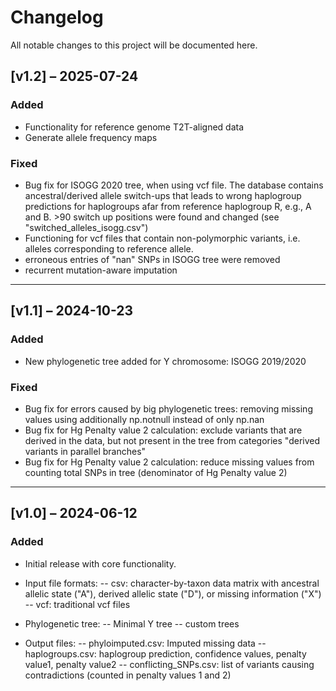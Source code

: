 # Changelog

All notable changes to this project will be documented here.

## [v1.2] – 2025-07-24
### Added
- Functionality for reference genome T2T-aligned data
- Generate allele frequency maps
### Fixed
- Bug fix for ISOGG 2020 tree, when using vcf file. The database contains ancestral/derived allele switch-ups that leads to wrong haplogroup predictions for haplogroups afar from reference haplogroup R, e.g., A and B. >90 switch up positions were found and changed (see "switched_alleles_isogg.csv")
- Functioning for vcf files that contain non-polymorphic variants, i.e. alleles corresponding to reference allele.
- erroneous entries of "nan" SNPs in ISOGG tree were removed
- recurrent mutation-aware imputation
---

## [v1.1] – 2024-10-23
### Added
- New phylogenetic tree added for Y chromosome: ISOGG 2019/2020 
### Fixed
- Bug fix for errors caused by big phylogenetic trees: removing missing values using additionally np.notnull instead of only np.nan
- Bug fix for Hg Penalty value 2 calculation: exclude variants that are derived in the data, but not present in the tree from categories "derived variants in parallel branches"
- Bug fix for Hg Penalty value 2 calculation: reduce missing values from counting total SNPs in tree (denominator of Hg Penalty value 2)

---

## [v1.0] – 2024-06-12
### Added
- Initial release with core functionality.
- Input file formats:
-- csv: character-by-taxon data matrix with ancestral allelic state ("A"), derived allelic state ("D"), or missing information ("X")
-- vcf: traditional vcf files

- Phylogenetic tree:
-- Minimal Y tree
-- custom trees

- Output files:
-- phyloimputed.csv: Imputed missing data
-- haplogroups.csv: haplogroup prediction, confidence values, penalty value1, penalty value2
-- conflicting_SNPs.csv: list of variants causing contradictions (counted in penalty values 1 and 2)
